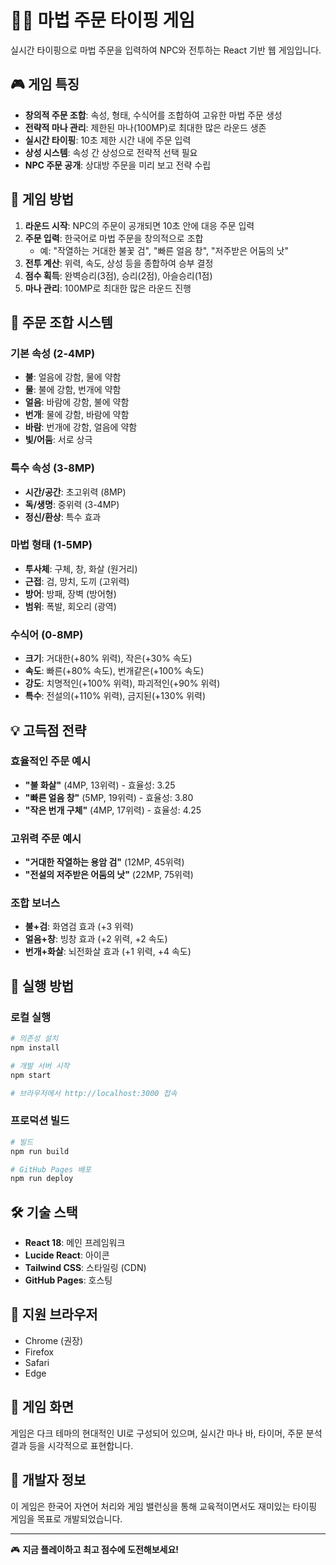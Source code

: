 # 🧙‍♂️ 마법 주문 타이핑 게임

실시간 타이핑으로 마법 주문을 입력하여 NPC와 전투하는 React 기반 웹 게임입니다.

## 🎮 게임 특징

- **창의적 주문 조합**: 속성, 형태, 수식어를 조합하여 고유한 마법 주문 생성
- **전략적 마나 관리**: 제한된 마나(100MP)로 최대한 많은 라운드 생존
- **실시간 타이핑**: 10초 제한 시간 내에 주문 입력
- **상성 시스템**: 속성 간 상성으로 전략적 선택 필요
- **NPC 주문 공개**: 상대방 주문을 미리 보고 전략 수립

## 🎯 게임 방법

1. **라운드 시작**: NPC의 주문이 공개되면 10초 안에 대응 주문 입력
2. **주문 입력**: 한국어로 마법 주문을 창의적으로 조합
   - 예: "작열하는 거대한 불꽃 검", "빠른 얼음 창", "저주받은 어둠의 낫"
3. **전투 계산**: 위력, 속도, 상성 등을 종합하여 승부 결정
4. **점수 획득**: 완벽승리(3점), 승리(2점), 아슬승리(1점)
5. **마나 관리**: 100MP로 최대한 많은 라운드 진행

## 🧪 주문 조합 시스템

### 기본 속성 (2-4MP)
- **불**: 얼음에 강함, 물에 약함
- **물**: 불에 강함, 번개에 약함  
- **얼음**: 바람에 강함, 불에 약함
- **번개**: 물에 강함, 바람에 약함
- **바람**: 번개에 강함, 얼음에 약함
- **빛/어둠**: 서로 상극

### 특수 속성 (3-8MP)
- **시간/공간**: 초고위력 (8MP)
- **독/생명**: 중위력 (3-4MP)
- **정신/환상**: 특수 효과

### 마법 형태 (1-5MP)
- **투사체**: 구체, 창, 화살 (원거리)
- **근접**: 검, 망치, 도끼 (고위력)
- **방어**: 방패, 장벽 (방어형)
- **범위**: 폭발, 회오리 (광역)

### 수식어 (0-8MP)
- **크기**: 거대한(+80% 위력), 작은(+30% 속도)
- **속도**: 빠른(+80% 속도), 번개같은(+100% 속도)
- **강도**: 치명적인(+100% 위력), 파괴적인(+90% 위력)
- **특수**: 전설의(+110% 위력), 금지된(+130% 위력)

## 💡 고득점 전략

### 효율적인 주문 예시
- **"불 화살"** (4MP, 13위력) - 효율성: 3.25
- **"빠른 얼음 창"** (5MP, 19위력) - 효율성: 3.80
- **"작은 번개 구체"** (4MP, 17위력) - 효율성: 4.25

### 고위력 주문 예시  
- **"거대한 작열하는 용암 검"** (12MP, 45위력)
- **"전설의 저주받은 어둠의 낫"** (22MP, 75위력)

### 조합 보너스
- **불+검**: 화염검 효과 (+3 위력)
- **얼음+창**: 빙창 효과 (+2 위력, +2 속도)
- **번개+화살**: 뇌전화살 효과 (+1 위력, +4 속도)

## 🚀 실행 방법

### 로컬 실행
```bash
# 의존성 설치
npm install

# 개발 서버 시작
npm start

# 브라우저에서 http://localhost:3000 접속
```

### 프로덕션 빌드
```bash
# 빌드
npm run build

# GitHub Pages 배포
npm run deploy
```

## 🛠 기술 스택

- **React 18**: 메인 프레임워크
- **Lucide React**: 아이콘
- **Tailwind CSS**: 스타일링 (CDN)
- **GitHub Pages**: 호스팅

## 📱 지원 브라우저

- Chrome (권장)
- Firefox  
- Safari
- Edge

## 🎨 게임 화면

게임은 다크 테마의 현대적인 UI로 구성되어 있으며, 실시간 마나 바, 타이머, 주문 분석 결과 등을 시각적으로 표현합니다.

## 🔧 개발자 정보

이 게임은 한국어 자연어 처리와 게임 밸런싱을 통해 교육적이면서도 재미있는 타이핑 게임을 목표로 개발되었습니다.

---

🎮 **지금 플레이하고 최고 점수에 도전해보세요!** 